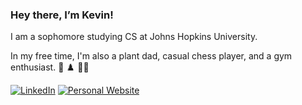 ### Hey there, I’m Kevin!

I am a sophomore studying CS at Johns Hopkins University.

In my free time, I'm also a plant dad, casual chess player, and a gym enthusiast. 🌱 ♟️ 🏋️‍♂️

[![LinkedIn](https://img.shields.io/badge/kevinvelasquez9-blue?style=flat&logo=linkedin&labelColor=blue)](https://www.linkedin.com/in/kevinvelasquez9)
[![Personal Website](https://img.shields.io/badge/kevinvelasquez.com-green?style=flat&logo=Google-Chrome&logoColor=white)](https://kevinvelasquez.com)
